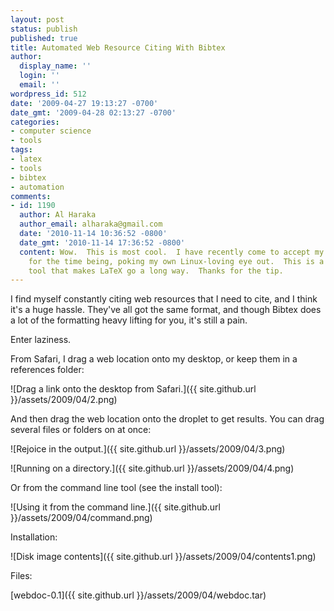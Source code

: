 ```yaml
---
layout: post
status: publish
published: true
title: Automated Web Resource Citing With Bibtex
author:
  display_name: ''
  login: ''
  email: ''
wordpress_id: 512
date: '2009-04-27 19:13:27 -0700'
date_gmt: '2009-04-28 02:13:27 -0700'
categories:
- computer science
- tools
tags:
- latex
- tools
- bibtex
- automation
comments:
- id: 1190
  author: Al Haraka
  author_email: alharaka@gmail.com
  date: '2010-11-14 10:36:52 -0800'
  date_gmt: '2010-11-14 17:36:52 -0800'
  content: Wow.  This is most cool.  I have recently come to accept my OS X reality
    for the time being, poking my own Linux-loving eye out.  This is a fun little
    tool that makes LaTeX go a long way.  Thanks for the tip.
---
```

I find myself constantly citing web resources that I need to cite, and I think it's a huge hassle.  They've all got the same format, and though Bibtex does a lot of the formatting heavy lifting for you, it's still a pain.

Enter laziness.

From Safari, I drag a web location onto my desktop, or keep them in a references folder:

![Drag a link onto the desktop from Safari.]({{ site.github.url }}/assets/2009/04/2.png)

And then drag the web location onto the droplet to get results.  You can drag several files or folders on at once:

![Rejoice in the output.]({{ site.github.url }}/assets/2009/04/3.png)

![Running on a directory.]({{ site.github.url }}/assets/2009/04/4.png)

Or from the command line tool (see the install tool):

![Using it from the command line.]({{ site.github.url }}/assets/2009/04/command.png)

Installation:

![Disk image contents]({{ site.github.url }}/assets/2009/04/contents1.png)

Files:

[webdoc-0.1]({{ site.github.url }}/assets/2009/04/webdoc.tar)
